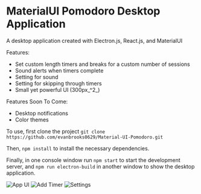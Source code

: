# MaterialUI Pomodoro Desktop Application
A desktop application created with Electron.js, React.js, and MaterialUI

Features:
  - Set custom length timers and breaks for a custom number of sessions
  - Sound alerts when timers complete
  - Setting for sound 
  - Setting for skipping through timers
  - Small yet powerful UI (300px_^2_)

Features Soon To Come:
  - Desktop notifications
  - Color themes

To use, first clone the project 
`git clone https://github.com/evanbrooks0629/Material-UI-Pomodoro.git`

Then,
`npm install` to install the necessary dependencies.

Finally, in one console window run `npm start` to start the development server,
and `npm run electron-build` in another window to show the desktop application.

![App UI](https://user-images.githubusercontent.com/60624108/145302927-71e3fcfe-0261-4bd3-9a41-badf72dadc0a.png)
![Add Timer](https://user-images.githubusercontent.com/60624108/145302977-3fc335d9-56d1-48e1-bd95-a8da2f5ce629.png)
![Settings](https://user-images.githubusercontent.com/60624108/145303004-2c6d4d9b-3048-42a7-8d55-e40014d2354a.png)
